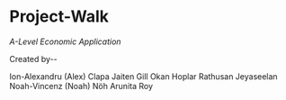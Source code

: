 # Project-Walk

*A-Level Economic Application*

Created by-- 

Ion-Alexandru (Alex) Clapa
Jaiten Gill
Okan Hoplar
Rathusan Jeyaseelan
Noah-Vincenz (Noah) Nöh
Arunita Roy
